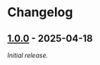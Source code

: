 # Changelog

## [1.0.0] - 2025-04-18

_Initial release._

[1.0.0]: https://github.com/Slartibartfass2/sveltekit-lighthouse-runner/releases/tag/v1.0.0
